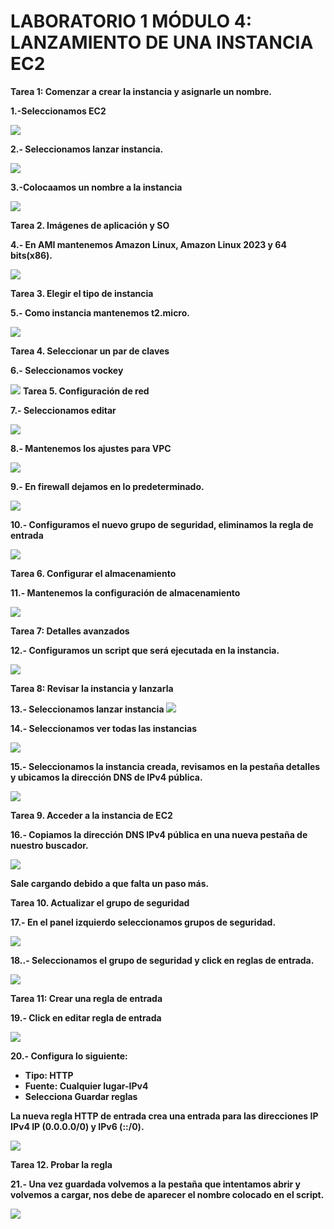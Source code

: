 <h1>LABORATORIO 1 MÓDULO 4: LANZAMIENTO DE UNA INSTANCIA EC2</h1>

**Tarea 1: Comenzar a crear la instancia y asignarle un nombre.**

**1.-Seleccionamos EC2** 

![](https://github.com/Marlith08/LLANOS_ANGELES_LEILY/blob/main/AWS/LABORATORIO%20DEL%20MODULO%204/LABORATORIO%201%20DEL%20M%C3%93DULO%204/Imagenes/Aspose.Words.0aefe64f-3641-4651-9282-e9ae6818ddcb.001.png)

**2.- Seleccionamos lanzar instancia.**

![](https://github.com/Marlith08/LLANOS_ANGELES_LEILY/blob/main/AWS/LABORATORIO%20DEL%20MODULO%204/LABORATORIO%201%20DEL%20M%C3%93DULO%204/Imagenes/Aspose.Words.0aefe64f-3641-4651-9282-e9ae6818ddcb.002.png)

**3.-Colocaamos un nombre a la instancia**

![](https://github.com/Marlith08/LLANOS_ANGELES_LEILY/blob/main/AWS/LABORATORIO%20DEL%20MODULO%204/LABORATORIO%201%20DEL%20M%C3%93DULO%204/Imagenes/Aspose.Words.0aefe64f-3641-4651-9282-e9ae6818ddcb.003.png)

**Tarea 2. Imágenes de aplicación y SO**

**4.- En AMI mantenemos Amazon Linux, Amazon Linux 2023 y 64 bits(x86).**

![](https://github.com/Marlith08/LLANOS_ANGELES_LEILY/blob/main/AWS/LABORATORIO%20DEL%20MODULO%204/LABORATORIO%201%20DEL%20M%C3%93DULO%204/Imagenes/Aspose.Words.0aefe64f-3641-4651-9282-e9ae6818ddcb.004.png)

**Tarea 3. Elegir el tipo de instancia**

**5.- Como instancia mantenemos t2.micro.**

![](https://github.com/Marlith08/LLANOS_ANGELES_LEILY/blob/main/AWS/LABORATORIO%20DEL%20MODULO%204/LABORATORIO%201%20DEL%20M%C3%93DULO%204/Imagenes/Aspose.Words.0aefe64f-3641-4651-9282-e9ae6818ddcb.005.png)

**Tarea 4. Seleccionar un par de claves**

**6.- Seleccionamos vockey**

![](https://github.com/Marlith08/LLANOS_ANGELES_LEILY/blob/main/AWS/LABORATORIO%20DEL%20MODULO%204/LABORATORIO%201%20DEL%20M%C3%93DULO%204/Imagenes/Aspose.Words.0aefe64f-3641-4651-9282-e9ae6818ddcb.006.png)
**Tarea 5. Configuración de red**

**7.- Seleccionamos editar**

![](https://github.com/Marlith08/LLANOS_ANGELES_LEILY/blob/main/AWS/LABORATORIO%20DEL%20MODULO%204/LABORATORIO%201%20DEL%20M%C3%93DULO%204/Imagenes/Aspose.Words.0aefe64f-3641-4651-9282-e9ae6818ddcb.007.png)

**8.- Mantenemos los ajustes para VPC**

![](https://github.com/Marlith08/LLANOS_ANGELES_LEILY/blob/main/AWS/LABORATORIO%20DEL%20MODULO%204/LABORATORIO%201%20DEL%20M%C3%93DULO%204/Imagenes/Aspose.Words.0aefe64f-3641-4651-9282-e9ae6818ddcb.008.png)

**9.- En firewall dejamos en lo predeterminado.**

![](https://github.com/Marlith08/LLANOS_ANGELES_LEILY/blob/main/AWS/LABORATORIO%20DEL%20MODULO%204/LABORATORIO%201%20DEL%20M%C3%93DULO%204/Imagenes/Aspose.Words.0aefe64f-3641-4651-9282-e9ae6818ddcb.009.png)

**10.- Configuramos el nuevo grupo de seguridad, eliminamos la regla de entrada**

![](https://github.com/Marlith08/LLANOS_ANGELES_LEILY/blob/main/AWS/LABORATORIO%20DEL%20MODULO%204/LABORATORIO%201%20DEL%20M%C3%93DULO%204/Imagenes/Aspose.Words.0aefe64f-3641-4651-9282-e9ae6818ddcb.010.png)

**Tarea 6. Configurar el almacenamiento**

**11.- Mantenemos la configuración de almacenamiento**

![](https://github.com/Marlith08/LLANOS_ANGELES_LEILY/blob/main/AWS/LABORATORIO%20DEL%20MODULO%204/LABORATORIO%201%20DEL%20M%C3%93DULO%204/Imagenes/Aspose.Words.0aefe64f-3641-4651-9282-e9ae6818ddcb.011.png)

**Tarea 7: Detalles avanzados**

**12.- Configuramos un script que será ejecutada en la instancia.**

![](https://github.com/Marlith08/LLANOS_ANGELES_LEILY/blob/main/AWS/LABORATORIO%20DEL%20MODULO%204/LABORATORIO%201%20DEL%20M%C3%93DULO%204/Imagenes/Aspose.Words.0aefe64f-3641-4651-9282-e9ae6818ddcb.012.png)

**Tarea 8: Revisar la instancia y lanzarla**

**13.- Seleccionamos lanzar instancia**
![](https://github.com/Marlith08/LLANOS_ANGELES_LEILY/blob/main/AWS/LABORATORIO%20DEL%20MODULO%204/LABORATORIO%201%20DEL%20M%C3%93DULO%204/Imagenes/Aspose.Words.0aefe64f-3641-4651-9282-e9ae6818ddcb.013.png)

**14.- Seleccionamos ver todas las instancias**

![](https://github.com/Marlith08/LLANOS_ANGELES_LEILY/blob/main/AWS/LABORATORIO%20DEL%20MODULO%204/LABORATORIO%201%20DEL%20M%C3%93DULO%204/Imagenes/Aspose.Words.0aefe64f-3641-4651-9282-e9ae6818ddcb.014.png)

**15.- Seleccionamos la instancia creada, revisamos en la pestaña detalles y ubicamos la dirección DNS de IPv4 pública.**

![](https://github.com/Marlith08/LLANOS_ANGELES_LEILY/blob/main/AWS/LABORATORIO%20DEL%20MODULO%204/LABORATORIO%201%20DEL%20M%C3%93DULO%204/Imagenes/Aspose.Words.0aefe64f-3641-4651-9282-e9ae6818ddcb.015.png)

**Tarea 9. Acceder a la instancia de EC2**

**16.- Copiamos la dirección DNS IPv4 pública en una nueva pestaña de nuestro buscador.**

![](https://github.com/Marlith08/LLANOS_ANGELES_LEILY/blob/main/AWS/LABORATORIO%20DEL%20MODULO%204/LABORATORIO%201%20DEL%20M%C3%93DULO%204/Imagenes/Aspose.Words.0aefe64f-3641-4651-9282-e9ae6818ddcb.016.png)

**Sale cargando debido a que falta un paso más.**

**Tarea 10. Actualizar el grupo de seguridad**

**17.- En el panel izquierdo seleccionamos grupos de seguridad.**

![](https://github.com/Marlith08/LLANOS_ANGELES_LEILY/blob/main/AWS/LABORATORIO%20DEL%20MODULO%204/LABORATORIO%201%20DEL%20M%C3%93DULO%204/Imagenes/Aspose.Words.0aefe64f-3641-4651-9282-e9ae6818ddcb.017.png)

**18..- Seleccionamos el grupo de seguridad y click en reglas de entrada.**

![](https://github.com/Marlith08/LLANOS_ANGELES_LEILY/blob/main/AWS/LABORATORIO%20DEL%20MODULO%204/LABORATORIO%201%20DEL%20M%C3%93DULO%204/Imagenes/Aspose.Words.0aefe64f-3641-4651-9282-e9ae6818ddcb.018.png)

**Tarea 11: Crear una regla de entrada**

**19.- Click en editar regla de entrada**

![](https://github.com/Marlith08/LLANOS_ANGELES_LEILY/blob/main/AWS/LABORATORIO%20DEL%20MODULO%204/LABORATORIO%201%20DEL%20M%C3%93DULO%204/Imagenes/Aspose.Words.0aefe64f-3641-4651-9282-e9ae6818ddcb.019.png)

**20.- Configura lo siguiente:**

- **Tipo: HTTP**
- **Fuente: Cualquier lugar-IPv4**
- **Selecciona Guardar reglas**

**La nueva regla HTTP de entrada crea una entrada para las direcciones IP IPv4 IP (0.0.0.0/0) y IPv6 (::/0).**

![](https://github.com/Marlith08/LLANOS_ANGELES_LEILY/blob/main/AWS/LABORATORIO%20DEL%20MODULO%204/LABORATORIO%201%20DEL%20M%C3%93DULO%204/Imagenes/Aspose.Words.0aefe64f-3641-4651-9282-e9ae6818ddcb.020.png)

**Tarea 12. Probar la regla**

**21.- Una vez guardada volvemos a la pestaña que intentamos abrir y volvemos a cargar, nos debe de aparecer el nombre colocado en el script.**

![](https://github.com/Marlith08/LLANOS_ANGELES_LEILY/blob/main/AWS/LABORATORIO%20DEL%20MODULO%204/LABORATORIO%201%20DEL%20M%C3%93DULO%204/Imagenes/Aspose.Words.0aefe64f-3641-4651-9282-e9ae6818ddcb.021.png)
